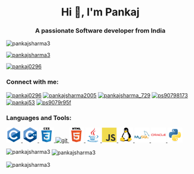 <h1 align="center">Hi 👋, I'm Pankaj</h1>
<h3 align="center">A passionate Software developer from India</h3>

<p align="left"> <img src="https://komarev.com/ghpvc/?username=pankajsharma3&label=Profile%20views&color=0e75b6&style=flat" alt="pankajsharma3" /> </p>

<p align="left"> <a href="https://github.com/ryo-ma/github-profile-trophy"><img src="https://github-profile-trophy.vercel.app/?username=pankajsharma3" alt="pankajsharma3" /></a> </p>

<p align="left"> <a href="https://twitter.com/pankaj0296" target="blank"><img src="https://img.shields.io/twitter/follow/pankaj0296?logo=twitter&style=for-the-badge" alt="pankaj0296" /></a> </p>

<h3 align="left">Connect with me:</h3>
<p align="left">
<a href="https://twitter.com/pankaj0296" target="blank"><img align="center" src="https://raw.githubusercontent.com/rahuldkjain/github-profile-readme-generator/master/src/images/icons/Social/twitter.svg" alt="pankaj0296" height="30" width="40" /></a>
<a href="https://linkedin.com/in/pankajsharma2005" target="blank"><img align="center" src="https://raw.githubusercontent.com/rahuldkjain/github-profile-readme-generator/master/src/images/icons/Social/linked-in-alt.svg" alt="pankajsharma2005" height="30" width="40" /></a>
<a href="https://instagram.com/pankajsharma_729" target="blank"><img align="center" src="https://raw.githubusercontent.com/rahuldkjain/github-profile-readme-generator/master/src/images/icons/Social/instagram.svg" alt="pankajsharma_729" height="30" width="40" /></a>
<a href="https://www.hackerrank.com/ps90798173" target="blank"><img align="center" src="https://raw.githubusercontent.com/rahuldkjain/github-profile-readme-generator/master/src/images/icons/Social/hackerrank.svg" alt="ps90798173" height="30" width="40" /></a>
<a href="https://www.leetcode.com/pankaj53" target="blank"><img align="center" src="https://raw.githubusercontent.com/rahuldkjain/github-profile-readme-generator/master/src/images/icons/Social/leet-code.svg" alt="pankaj53" height="30" width="40" /></a>
<a href="https://auth.geeksforgeeks.org/user/ps9079r95f" target="blank"><img align="center" src="https://raw.githubusercontent.com/rahuldkjain/github-profile-readme-generator/master/src/images/icons/Social/geeks-for-geeks.svg" alt="ps9079r95f" height="30" width="40" /></a>
</p>

<h3 align="left">Languages and Tools:</h3>
<p align="left"> <a href="https://www.cprogramming.com/" target="_blank" rel="noreferrer"> <img src="https://raw.githubusercontent.com/devicons/devicon/master/icons/c/c-original.svg" alt="c" width="40" height="40"/> </a> <a href="https://www.w3schools.com/cpp/" target="_blank" rel="noreferrer"> <img src="https://raw.githubusercontent.com/devicons/devicon/master/icons/cplusplus/cplusplus-original.svg" alt="cplusplus" width="40" height="40"/> </a> <a href="https://www.w3schools.com/css/" target="_blank" rel="noreferrer"> <img src="https://raw.githubusercontent.com/devicons/devicon/master/icons/css3/css3-original-wordmark.svg" alt="css3" width="40" height="40"/> </a> <a href="https://git-scm.com/" target="_blank" rel="noreferrer"> <img src="https://www.vectorlogo.zone/logos/git-scm/git-scm-icon.svg" alt="git" width="40" height="40"/> </a> <a href="https://www.w3.org/html/" target="_blank" rel="noreferrer"> <img src="https://raw.githubusercontent.com/devicons/devicon/master/icons/html5/html5-original-wordmark.svg" alt="html5" width="40" height="40"/> </a> <a href="https://www.java.com" target="_blank" rel="noreferrer"> <img src="https://raw.githubusercontent.com/devicons/devicon/master/icons/java/java-original.svg" alt="java" width="40" height="40"/> </a> <a href="https://developer.mozilla.org/en-US/docs/Web/JavaScript" target="_blank" rel="noreferrer"> <img src="https://raw.githubusercontent.com/devicons/devicon/master/icons/javascript/javascript-original.svg" alt="javascript" width="40" height="40"/> </a> <a href="https://www.linux.org/" target="_blank" rel="noreferrer"> <img src="https://raw.githubusercontent.com/devicons/devicon/master/icons/linux/linux-original.svg" alt="linux" width="40" height="40"/> </a> <a href="https://www.mysql.com/" target="_blank" rel="noreferrer"> <img src="https://raw.githubusercontent.com/devicons/devicon/master/icons/mysql/mysql-original-wordmark.svg" alt="mysql" width="40" height="40"/> </a> <a href="https://www.oracle.com/" target="_blank" rel="noreferrer"> <img src="https://raw.githubusercontent.com/devicons/devicon/master/icons/oracle/oracle-original.svg" alt="oracle" width="40" height="40"/> </a> <a href="https://www.python.org" target="_blank" rel="noreferrer"> <img src="https://raw.githubusercontent.com/devicons/devicon/master/icons/python/python-original.svg" alt="python" width="40" height="40"/> </a> </p>

<p><img align="left" src="https://github-readme-stats.vercel.app/api/top-langs?username=pankajsharma3&show_icons=true&locale=en&layout=compact" alt="pankajsharma3" /></p>

<p>&nbsp;<img align="center" src="https://github-readme-stats.vercel.app/api?username=pankajsharma3&show_icons=true&locale=en" alt="pankajsharma3" /></p>

<p><img align="center" src="https://github-readme-streak-stats.herokuapp.com/?user=pankajsharma3&" alt="pankajsharma3" /></p>

###

###
